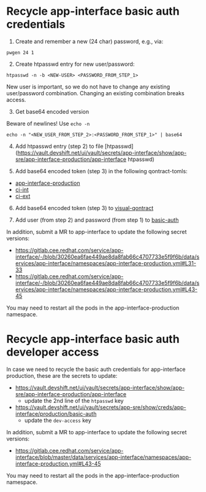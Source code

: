 # Recycle app-interface basic auth credentials

1. Create and remember a new (24 char) password, e.g., via:

```
pwgen 24 1
```

2. Create htpasswd entry for new user/password:

```
htpasswd -n -b <NEW-USER> <PASSWORD_FROM_STEP_1>
```

New user is important, so we do not have to change any existing user/password combination.
Changing an existing combination breaks access.

3. Get base64 encoded version

Beware of newlines! Use `echo -n`

```
echo -n "<NEW_USER_FROM_STEP_2>:<PASSWORD_FROM_STEP_1>" | base64
```

4. Add htpasswd entry (step 2) to file [htpasswd](https://vault.devshift.net/ui/vault/secrets/app-interface/show/app-sre/app-interface-production/app-interface  htpasswd)

5. Add base64 encoded token (step 3) in the following qontract-tomls:
  - [app-interface-production](https://vault.devshift.net/ui/vault/secrets/app-interface/show/app-sre/app-interface-production/qontract-reconcile-toml)
  - [ci-int](https://vault.devshift.net/ui/vault/secrets/app-sre/show/ci-int/qontract-reconcile-toml)
  - [ci-ext](https://vault.devshift.net/ui/vault/secrets/app-sre/show/ci-ext/qontract-reconcile-toml)

6. Add base64 encoded token (step 3) to [visual-qontract](https://vault.devshift.net/ui/vault/secrets/app-interface/show/app-sre/visual-qontract-prod/visual-qontract)

7. Add user (from step 2) and password (from step 1) to [basic-auth](https://vault.devshift.net/ui/vault/secrets/app-sre/show/creds/app-interface/production/basic-auth)

In addition, submit a MR to app-interface to update the following secret versions:
- https://gitlab.cee.redhat.com/service/app-interface/-/blob/30260ea6fae449ae8da8fab66c4707733e5f9f6b/data/services/app-interface/namespaces/app-interface-production.yml#L31-33
- https://gitlab.cee.redhat.com/service/app-interface/-/blob/30260ea6fae449ae8da8fab66c4707733e5f9f6b/data/services/app-interface/namespaces/app-interface-production.yml#L43-45

You may need to restart all the pods in the app-interface-production namespace.

# Recycle app-interface basic auth developer access

In case we need to recycle the basic auth credentials for app-interface production, these are the secrets to update:
- https://vault.devshift.net/ui/vault/secrets/app-interface/show/app-sre/app-interface-production/app-interface
    * update the 2nd line of the `htpasswd` key
- https://vault.devshift.net/ui/vault/secrets/app-sre/show/creds/app-interface/production/basic-auth
    * update the `dev-access` key

In addition, submit a MR to app-interface to update the following secret versions:
- https://gitlab.cee.redhat.com/service/app-interface/blob/master/data/services/app-interface/namespaces/app-interface-production.yml#L43-45

You may need to restart all the pods in the app-interface-production namespace.
